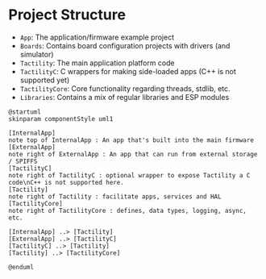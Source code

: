 # Project Structure

- `App`: The application/firmware example project
- `Boards`: Contains board configuration projects with drivers (and simulator)
- `Tactility`: The main application platform code
- `TactilityC`: C wrappers for making side-loaded apps (C++ is not supported yet)
- `TactilityCore`: Core functionality regarding threads, stdlib, etc.
- `Libraries`: Contains a mix of regular libraries and ESP modules

```plantuml
@startuml
skinparam componentStyle uml1

[InternalApp]
note top of InternalApp : An app that's built into the main firmware
[ExternalApp]
note right of ExternalApp : An app that can run from external storage / SPIFFS
[TactilityC]
note right of TactilityC : optional wrapper to expose Tactility a C code\nC++ is not supported here. 
[Tactility]
note right of Tactility : facilitate apps, services and HAL
[TactilityCore]
note right of TactilityCore : defines, data types, logging, async, etc.

[InternalApp] ..> [Tactility]
[ExternalApp] ..> [TactilityC]
[TactilityC] ..> [Tactility]
[Tactility] ..> [TactilityCore]

@enduml
```

